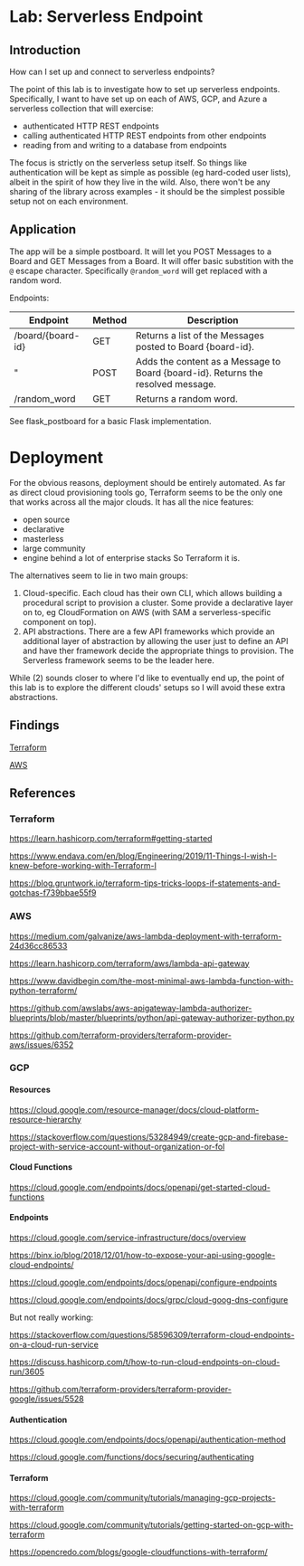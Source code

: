 # Lab: Serverless Endpoint


## Introduction

How can I set up and connect to serverless endpoints?

The point of this lab is to investigate how to set up serverless endpoints. Specifically, I want to have set up on each 
of AWS, GCP, and Azure a serverless collection that will exercise:

* authenticated HTTP REST endpoints
* calling authenticated HTTP REST endpoints from other endpoints
* reading from and writing to a database from endpoints

The focus is strictly on the serverless setup itself. So things like authentication will be kept as simple as possible 
(eg hard-coded user lists), albeit in the spirit of how they live in the wild. Also, there won't be any sharing of the 
library across examples - it should be the simplest possible setup not on each environment.



## Application

The app will be a simple postboard. It will let you POST Messages to a Board and GET Messages from a Board. It will
offer basic substition with the `@` escape character. Specifically `@random_word` will get replaced with a random word.

Endpoints:

| Endpoint          | Method        | Description   |
| ---               | ---           | ---           |
| /board/{board-id} | GET           | Returns a list of the Messages posted to Board {board-id}. |
|     "             | POST          | Adds the content as a Message to Board {board-id}. Returns the resolved message. |
| /random_word      | GET           | Returns a random word. | 


See flask_postboard for a basic Flask implementation.



# Deployment

For the obvious reasons, deployment should be entirely automated. As far as direct cloud provisioning tools go, 
Terraform seems to be the only one that works across all the major clouds. It has all the nice features:
* open source
* declarative
* masterless
* large community
* engine behind a lot of enterprise stacks
So Terraform it is.

The alternatives seem to lie in two main groups:

1) Cloud-specific. Each cloud has their own CLI, which allows building a procedural script to provision a cluster. Some 
provide a declarative layer on to, eg CloudFormation on AWS (with SAM a serverless-specific component on top).
2) API abstractions. There are a few API frameworks which provide an additional layer of abstraction by allowing the
user just to define an API and have ther framework decide the appropriate things to provision. The Serverless framework
seems to be the leader here.

While (2) sounds closer to where I'd like to eventually end up, the point of this lab is to explore the different 
clouds' setups so I will avoid these extra abstractions.



## Findings

[Terraform](./findings/Terraform.md)

[AWS](./findings/AWS.md)



## References

### Terraform

https://learn.hashicorp.com/terraform#getting-started

https://www.endava.com/en/blog/Engineering/2019/11-Things-I-wish-I-knew-before-working-with-Terraform-I

https://blog.gruntwork.io/terraform-tips-tricks-loops-if-statements-and-gotchas-f739bbae55f9


### AWS

https://medium.com/galvanize/aws-lambda-deployment-with-terraform-24d36cc86533

https://learn.hashicorp.com/terraform/aws/lambda-api-gateway

https://www.davidbegin.com/the-most-minimal-aws-lambda-function-with-python-terraform/

https://github.com/awslabs/aws-apigateway-lambda-authorizer-blueprints/blob/master/blueprints/python/api-gateway-authorizer-python.py

https://github.com/terraform-providers/terraform-provider-aws/issues/6352


### GCP


#### Resources

https://cloud.google.com/resource-manager/docs/cloud-platform-resource-hierarchy

https://stackoverflow.com/questions/53284949/create-gcp-and-firebase-project-with-service-account-without-organization-or-fol

#### Cloud Functions

https://cloud.google.com/endpoints/docs/openapi/get-started-cloud-functions

#### Endpoints

https://cloud.google.com/service-infrastructure/docs/overview

https://binx.io/blog/2018/12/01/how-to-expose-your-api-using-google-cloud-endpoints/

https://cloud.google.com/endpoints/docs/openapi/configure-endpoints

https://cloud.google.com/endpoints/docs/grpc/cloud-goog-dns-configure

But not really working:

https://stackoverflow.com/questions/58596309/terraform-cloud-endpoints-on-a-cloud-run-service

https://discuss.hashicorp.com/t/how-to-run-cloud-endpoints-on-cloud-run/3605

https://github.com/terraform-providers/terraform-provider-google/issues/5528

#### Authentication

https://cloud.google.com/endpoints/docs/openapi/authentication-method

https://cloud.google.com/functions/docs/securing/authenticating

#### Terraform

https://cloud.google.com/community/tutorials/managing-gcp-projects-with-terraform

https://cloud.google.com/community/tutorials/getting-started-on-gcp-with-terraform

https://opencredo.com/blogs/google-cloudfunctions-with-terraform/




